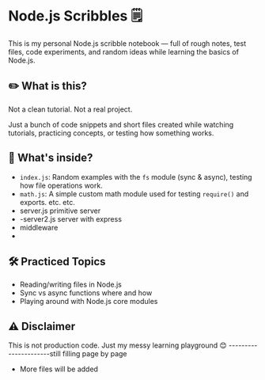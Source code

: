 # Node.js Scribbles 🗒️

This is my personal Node.js scribble notebook — full of rough notes, test files, code experiments, and random ideas while learning the basics of Node.js.

## ✏️ What is this?

Not a clean tutorial. Not a real project.

Just a bunch of code snippets and short files created while watching tutorials, practicing concepts, or testing how something works.

## 🧪 What's inside?

- `index.js`: Random examples with the `fs` module (sync & async), testing how file operations work.
- `math.js`: A simple custom math module used for testing `require()` and exports. etc. etc.
- server.js   primitive server
- -server2.js  server with express
- middleware
- 

## 🛠️ Practiced Topics

- Reading/writing files in Node.js
- Sync vs async functions where and how
- Playing around with  Node.js core modules

## ⚠️ Disclaimer

This is not production code. Just my messy learning playground 😊
 ----------------------still filling page by page 
 - More files will be added
